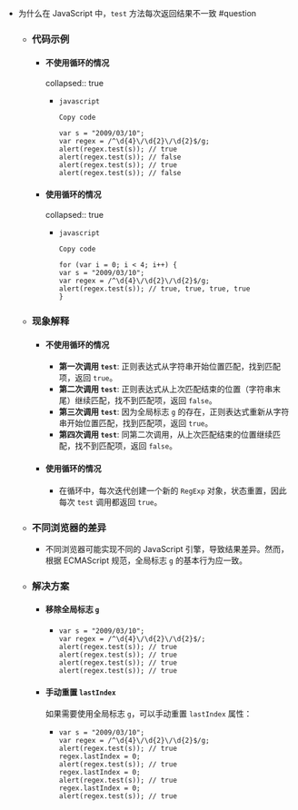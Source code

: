 - 为什么在 JavaScript 中，`test` 方法每次返回结果不一致 #question
	- ### 代码示例
		- #### 不使用循环的情况
		  collapsed:: true
			- ```
			  javascript
			  
			  Copy code
			  
			  var s = "2009/03/10";
			  var regex = /^\d{4}\/\d{2}\/\d{2}$/g;
			  alert(regex.test(s)); // true
			  alert(regex.test(s)); // false
			  alert(regex.test(s)); // true
			  alert(regex.test(s)); // false
			  ```
		- #### 使用循环的情况
		  collapsed:: true
			- ```
			  javascript
			  
			  Copy code
			  
			  for (var i = 0; i < 4; i++) {
			  var s = "2009/03/10";
			  var regex = /^\d{4}\/\d{2}\/\d{2}$/g;
			  alert(regex.test(s)); // true, true, true, true
			  }
			  ```
	- ### 现象解释
		- #### 不使用循环的情况
			- **第一次调用 `test`**: 正则表达式从字符串开始位置匹配，找到匹配项，返回 `true`。
			- **第二次调用 `test`**: 正则表达式从上次匹配结束的位置（字符串末尾）继续匹配，找不到匹配项，返回 `false`。
			- **第三次调用 `test`**: 因为全局标志 `g` 的存在，正则表达式重新从字符串开始位置匹配，找到匹配项，返回 `true`。
			- **第四次调用 `test`**: 同第二次调用，从上次匹配结束的位置继续匹配，找不到匹配项，返回 `false`。
		- #### 使用循环的情况
			- 在循环中，每次迭代创建一个新的 `RegExp` 对象，状态重置，因此每次 `test` 调用都返回 `true`。
	- ### 不同浏览器的差异
		- 不同浏览器可能实现不同的 JavaScript 引擎，导致结果差异。然而，根据 ECMAScript 规范，全局标志 `g` 的基本行为应一致。
	- ### 解决方案
		- #### 移除全局标志  `g`
			- ```
			  var s = "2009/03/10";
			  var regex = /^\d{4}\/\d{2}\/\d{2}$/;
			  alert(regex.test(s)); // true
			  alert(regex.test(s)); // true
			  alert(regex.test(s)); // true
			  alert(regex.test(s)); // true
			  ```
		- #### 手动重置  `lastIndex`
		  
		  如果需要使用全局标志 `g`，可以手动重置 `lastIndex` 属性：
			- ```
			  var s = "2009/03/10";
			  var regex = /^\d{4}\/\d{2}\/\d{2}$/g;
			  alert(regex.test(s)); // true
			  regex.lastIndex = 0;
			  alert(regex.test(s)); // true
			  regex.lastIndex = 0;
			  alert(regex.test(s)); // true
			  regex.lastIndex = 0;
			  alert(regex.test(s)); // true
			  ```